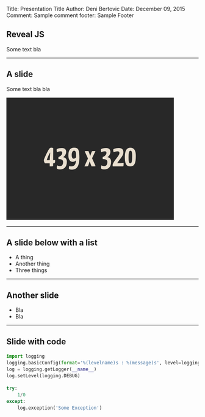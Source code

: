 Title:   Presentation Title
Author:  Deni Bertovic
Date:    December 09, 2015
Comment: Sample comment
footer:  Sample Footer



## Reveal JS

Some text bla

---

## A slide

Some text bla bla

![Sample Image](md/img/sample_image.png)

---

## A slide below with a list

- A thing
- Another thing
- Three things

---

## Another slide

* Bla
* Bla

---

## Slide with code

```python
import logging
logging.basicConfig(format='%(levelname)s : %(message)s', level=logging.DEBUG)
log = logging.getLogger(__name__)
log.setLevel(logging.DEBUG)

try:
    1/0
except:
    log.exception('Some Exception')

```

